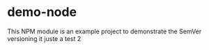 # demo-node
This NPM module is an example project to demonstrate the SemVer versioning
it juste a test 2